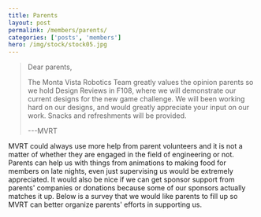 ```yaml
---
title: Parents
layout: post
permalink: /members/parents/
categories: ['posts', 'members']
hero: /img/stock/stock05.jpg
---
```


> Dear parents,
>
> The Monta Vista Robotics Team greatly values the opinion parents so we hold
> Design Reviews in F108, where we will demonstrate our current designs for the
> new game challenge. We will been working hard on our designs, and would greatly
> appreciate your input on our work. Snacks and refreshments will be
> provided.
>
> ---MVRT


MVRT could always use more help from parent volunteers and it is not a matter of
whether they are engaged in the field of engineering or not. Parents can help us
with things from animations to making food for members on late nights, even just
supervising us would be extremely appreciated. It would also be nice if we can
get sponsor support from parents' companies or donations because some of our
sponsors actually matches it up. Below is a survey that we would like parents to
fill up so MVRT can better organize parents' efforts in supporting us.
